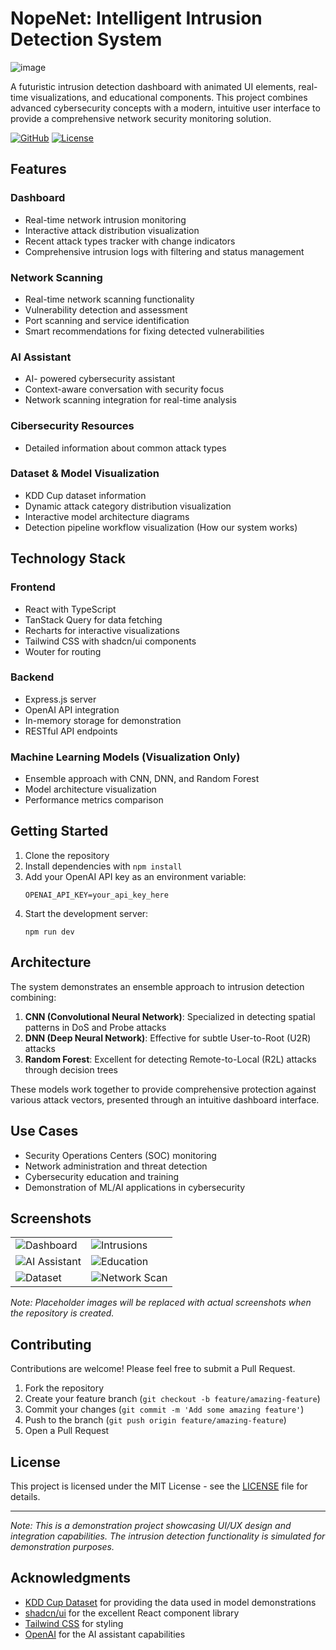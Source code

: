 # NopeNet: Intelligent Intrusion Detection System

![image](https://github.com/user-attachments/assets/712991d0-0637-4f5b-b390-745ae75b48f3)


A futuristic intrusion detection dashboard with animated UI elements, real-time visualizations, and educational components. This project combines advanced cybersecurity concepts with a modern, intuitive user interface to provide a comprehensive network security monitoring solution.

[![GitHub](https://img.shields.io/badge/GitHub-CodeByGirum-blue?logo=github)](https://github.com/CodeByGirum/nopenet)
[![License](https://img.shields.io/badge/License-MIT-green.svg)](https://opensource.org/licenses/MIT)

## Features

### Dashboard
- Real-time network intrusion monitoring
- Interactive attack distribution visualization
- Recent attack types tracker with change indicators
- Comprehensive intrusion logs with filtering and status management

### Network Scanning
- Real-time network scanning functionality 
- Vulnerability detection and assessment 
- Port scanning and service identification
- Smart recommendations for fixing detected vulnerabilities

### AI Assistant
- AI- powered cybersecurity assistant
- Context-aware conversation with security focus
- Network scanning integration for real-time analysis

### Cibersecurity Resources
- Detailed information about common attack types

### Dataset & Model Visualization
- KDD Cup dataset information
- Dynamic attack category distribution visualization
- Interactive model architecture diagrams
- Detection pipeline workflow visualization (How our system works)

## Technology Stack

### Frontend
- React with TypeScript
- TanStack Query for data fetching
- Recharts for interactive visualizations
- Tailwind CSS with shadcn/ui components
- Wouter for routing

### Backend
- Express.js server
- OpenAI API integration
- In-memory storage for demonstration
- RESTful API endpoints

### Machine Learning Models (Visualization Only)
- Ensemble approach with CNN, DNN, and Random Forest
- Model architecture visualization
- Performance metrics comparison

## Getting Started

1. Clone the repository
2. Install dependencies with `npm install`
3. Add your OpenAI API key as an environment variable:
   ```
   OPENAI_API_KEY=your_api_key_here
   ```
4. Start the development server:
   ```
   npm run dev
   ```

## Architecture

The system demonstrates an ensemble approach to intrusion detection combining:

1. **CNN (Convolutional Neural Network)**: Specialized in detecting spatial patterns in DoS and Probe attacks
2. **DNN (Deep Neural Network)**: Effective for subtle User-to-Root (U2R) attacks
3. **Random Forest**: Excellent for detecting Remote-to-Local (R2L) attacks through decision trees

These models work together to provide comprehensive protection against various attack vectors, presented through an intuitive dashboard interface.

## Use Cases

- Security Operations Centers (SOC) monitoring
- Network administration and threat detection
- Cybersecurity education and training
- Demonstration of ML/AI applications in cybersecurity

## Screenshots

<table>
  <tr>
    <td><img src="https://github.com/CodeByGirum/nopenet/raw/main/docs/screenshots/dashboard.png" alt="Dashboard" /></td>
    <td><img src="https://github.com/CodeByGirum/nopenet/raw/main/docs/screenshots/intrusions.png" alt="Intrusions" /></td>
  </tr>
  <tr>
    <td><img src="https://github.com/CodeByGirum/nopenet/raw/main/docs/screenshots/assistant.png" alt="AI Assistant" /></td>
    <td><img src="https://github.com/CodeByGirum/nopenet/raw/main/docs/screenshots/education.png" alt="Education" /></td>
  </tr>
  <tr>
    <td><img src="https://github.com/CodeByGirum/nopenet/raw/main/docs/screenshots/dataset.png" alt="Dataset" /></td>
    <td><img src="https://github.com/CodeByGirum/nopenet/raw/main/docs/screenshots/scan.png" alt="Network Scan" /></td>
  </tr>
</table>

*Note: Placeholder images will be replaced with actual screenshots when the repository is created.*

## Contributing

Contributions are welcome! Please feel free to submit a Pull Request.

1. Fork the repository
2. Create your feature branch (`git checkout -b feature/amazing-feature`)
3. Commit your changes (`git commit -m 'Add some amazing feature'`)
4. Push to the branch (`git push origin feature/amazing-feature`)
5. Open a Pull Request

## License

This project is licensed under the MIT License - see the [LICENSE](LICENSE) file for details.

---

*Note: This is a demonstration project showcasing UI/UX design and integration capabilities. The intrusion detection functionality is simulated for demonstration purposes.*

## Acknowledgments

- [KDD Cup Dataset](http://kdd.ics.uci.edu/databases/kddcup99/kddcup99.html) for providing the data used in model demonstrations
- [shadcn/ui](https://ui.shadcn.com/) for the excellent React component library
- [Tailwind CSS](https://tailwindcss.com/) for styling
- [OpenAI](https://openai.com/) for the AI assistant capabilities
